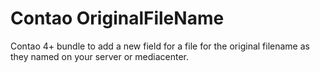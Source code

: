 Contao OriginalFileName
=====================

Contao 4+ bundle to add a new field for a file for the original filename as they named on your server or mediacenter.
